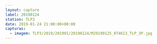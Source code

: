 ```yaml
---
layout: capture
label: 20190124
station: TLP3
date: 2019-01-24 21:00:00+00:00
capturas:
  - imagem: TLP3/2019/201901/20190124/M20190125_074613_TLP_3P.jpg
---
```

